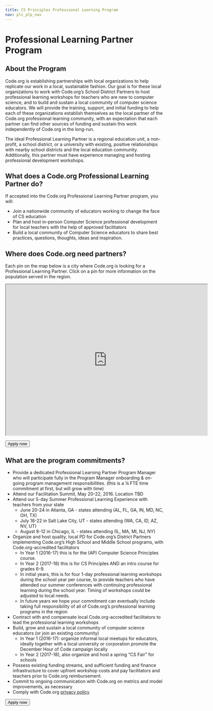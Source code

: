 ```yaml
---
title: CS Principles Professional Learning Program
nav: plc_plp_nav
---
```

# Professional Learning Partner Program #

## About the Program

Code.org is establishing partnerships with local organizations to help replicate our work in a local, sustainable fashion. Our goal is for these local organizations to work with Code.org’s School District Partners to host professional learning workshops for teachers who are new to computer science, and to build and sustain a local community of computer science educators. We will provide the training, support, and initial funding to help each of these organizations establish themselves as the local partner of the Code.org professional learning community, with an expectation that each partner can find other sources of funding and sustain this work independently of Code.org in the long-run.

The ideal Professional Learning Partner is a regional education unit, a non-profit, a school district, or a university with existing, positive relationships with nearby school districts and the local education community. Additionally, this partner must have experience managing and hosting professional development workshops.



## What does a Code.org Professional Learning Partner do?
If accepted into the Code.org Professional Learning Partner program, you will:

- Join a nationwide community of educators working to change the face of CS education 
- Plan and host in-person Computer Science professional development for local teachers with the help of approved facilitators
- Build a local community of Computer Science educators to share best practices, questions, thoughts, ideas and inspiration.
 
 
## <a name="partners"></a>Where does Code.org need partners?
Each pin on the map below is a city where Code.org is looking for a Professional Learning Partner. Click on a pin for more information on the population served in the region.

<iframe src="https://www.google.com/maps/d/u/0/embed?mid=zfFUcsP6-miE.kWGjiXEmiyok" width="640" height="480"></iframe>


[<button>Apply now</button>](/educate/plc/plp-application)

## <a name="commitments"></a>What are the program commitments?

- Provide a dedicated Professional Learning Partner Program Manager who will participate fully in the Program Manager onboarding & on-going program management responsibilities. (this is a ¼ FTE time commitment at first, but will grow with time)
- Attend our Facilitation Summit, May 20-22, 2016. Location TBD
- Attend our 5-day Summer Professional Learning Experience with teachers from your state
	- June 20-24 in Atlanta, GA - states attending (AL, FL, GA, IN, MD, NC, OH, TX)
	- July 18-22 in Salt Lake City, UT - states attending (WA, CA, ID, AZ, NV, UT)
	- August 8-12 in Chicago, IL - states attending (IL, MA, MI, NJ, NY)
- Organize and host quality, local PD for Code.org’s District Partners implementing Code.org’s High School and Middle School programs, with Code.org-accredited facilitators
	- In Year 1 (2016-17) this is for the (AP) Computer Science Principles course. 
	- In Year 2 (2017-18) this is for CS Principles AND an intro course for grades 6-9.
	- In initial years, this is for four 1-day professional learning workshops during the school year per course, to provide teachers who have attended our summer conferences with continuing professional learning during the school year. Timing of workshops could be adjusted to local needs.
	- In future years we hope your commitment can eventually include taking full responsibility of all of Code.org’s professional learning programs in the region
- Contract with and compensate local Code.org-accredited facilitators to lead the professional learning workshops
- Build, grow and sustain a local community of computer science educators (or join an existing community)
	- In Year 1 (2016-17): 
organize informal local meetups for educators, ideally together with a local university or corporation
promote the December Hour of Code campaign locally 
	- In Year 2 (2017-18), also organize and host  a spring “CS Fair” for schools
- Possess existing funding streams, and sufficient funding and finance infrastructure to cover upfront workshop costs and pay facilitators and teachers prior to Code.org reimbursement.
- Commit to ongoing communication with Code.org on metrics and model improvements, as necessary
- Comply with Code.org <a href="/privacy" target=_blank>privacy policy</a>

[<button>Apply now</button>](/educate/plc/plp-application)
